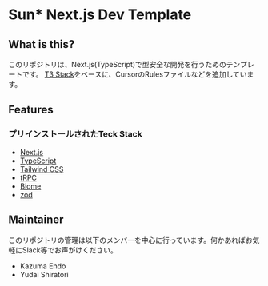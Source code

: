 # Sun* Next.js Dev Template

## What is this?

このリポジトリは、Next.js(TypeScript)で型安全な開発を行うためのテンプレートです。
[T3 Stack](https://create.t3.gg/)をベースに、CursorのRulesファイルなどを追加しています。

## Features

### プリインストールされたTeck Stack

- [Next.js](https://nextjs.org)
- [TypeScript](https://www.typescriptlang.org)
- [Tailwind CSS](https://tailwindcss.com)
- [tRPC](https://trpc.io)
- [Biome](https://biomejs.dev/ja/)
- [zod](https://zod.dev)

## Maintainer

このリポジトリの管理は以下のメンバーを中心に行っています。何かあればお気軽にSlack等でお声がけください。

- Kazuma Endo
- Yudai Shiratori



